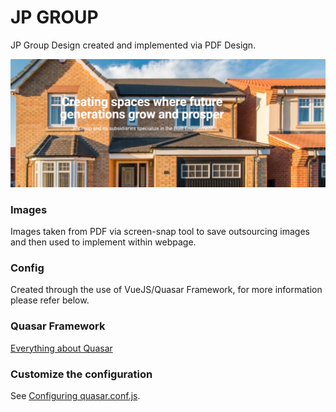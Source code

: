 # JP GROUP

JP Group Design created and implemented via PDF Design.

![JP Home](/public/images/jphome.png)

### Images

Images taken from PDF via screen-snap tool to save outsourcing images and then used to implement within webpage.

### Config

Created through the use of VueJS/Quasar Framework, for more information please refer below.

### Quasar Framework

[Everything about Quasar](https://quasar.dev/introduction-to-quasar)

### Customize the configuration

See [Configuring quasar.conf.js](https://quasar.dev/quasar-cli/quasar-conf-js).

